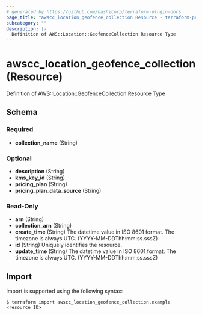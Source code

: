 ```yaml
---
# generated by https://github.com/hashicorp/terraform-plugin-docs
page_title: "awscc_location_geofence_collection Resource - terraform-provider-awscc"
subcategory: ""
description: |-
  Definition of AWS::Location::GeofenceCollection Resource Type
---
```


# awscc_location_geofence_collection (Resource)

Definition of AWS::Location::GeofenceCollection Resource Type



<!-- schema generated by tfplugindocs -->
## Schema

### Required

- **collection_name** (String)

### Optional

- **description** (String)
- **kms_key_id** (String)
- **pricing_plan** (String)
- **pricing_plan_data_source** (String)

### Read-Only

- **arn** (String)
- **collection_arn** (String)
- **create_time** (String) The datetime value in ISO 8601 format. The timezone is always UTC. (YYYY-MM-DDThh:mm:ss.sssZ)
- **id** (String) Uniquely identifies the resource.
- **update_time** (String) The datetime value in ISO 8601 format. The timezone is always UTC. (YYYY-MM-DDThh:mm:ss.sssZ)

## Import

Import is supported using the following syntax:

```shell
$ terraform import awscc_location_geofence_collection.example <resource ID>
```
